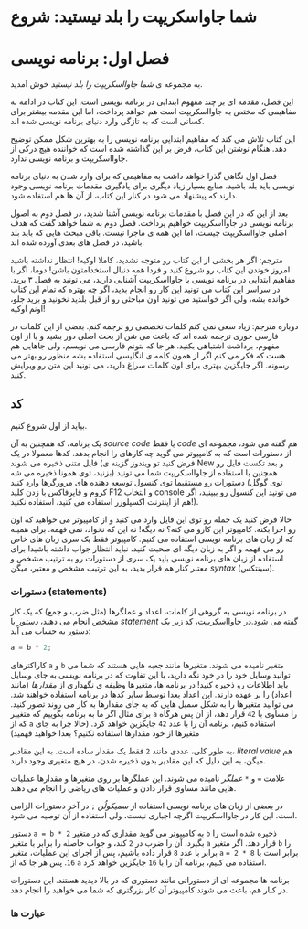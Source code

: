# شما جاواسکریپت را بلد نیستید: شروع
# فصل اول: برنامه نویسی

به مجموعه ی *شما جاوااسکریپت را بلد نیستید* خوش آمدید.

این فصل، مقدمه ای بر چند مفهوم ابتدایی در برنامه نویسی است. این کتاب در ادامه به مفاهیمی که مختص به جاوااسکریپت است هم خواهد پرداخت، اما این مقدمه بیشتر برای کسانی است که به تازگی وارد دنیای برنامه نویسی شده اند.

این کتاب تلاش می کند که مفاهیم ابتدایی برنامه نویسی را به بهترین شکل ممکن توضیح دهد. هنگام نوشتن این کتاب، فرض بر این گذاشته شده است که خواننده هیچ درکی از جاوااسکریپت و برنامه نویسی ندارد. 

فصل اول نگاهی گذرا خواهد داشت به مفاهیمی که برای وارد شدن به دنیای برنامه نویسی باید بلد باشید. منابع بسیار زیاد دیگری برای یادگیری مقدمات برنامه نویسی وجود دارند که پیشنهاد می شود در کنار این کتاب، از آن ها هم استفاده شود. 

بعد از این که در این فصل با مقدمات برنامه نویسی آشنا شدید، در فصل دوم به اصول برنامه نویسی در جاوااسکریپت خواهیم پرداخت. فصل دوم به شما خواهد گفت که هدف اصلی جاوااسکریپت چیست، اما این همه ی ماجرا نیست. باقی مبحث هایی که باید بلد باشید، در فصل های بعدی آورده شده اند.

مترجم: اگر هر بخشی از این کتاب رو متوجه نشدید، کاملا اوکیه! انتظار نداشته باشید امروز خوندن این کتاب رو شروع کنید و فردا همه دنبال استخدامتون باشن! دوما، اگر با مفاهیم ابتدایی در برنامه نویسی با جاوااسکریپت آشنایی دارید، می تونید به فصل ۳ برید. در سراسر این کتاب می تونید این کار رو انجام بدید، اگر چه بهتره که تمام این کتاب خوانده بشه، ولی اگر خواستید می تونید اون مباحثی رو از قبل بلدید نخونید و برید جلو، اونم اوکیه!

دوباره مترجم: زیاد سعی نمی کنم کلمات تخصصی رو ترجمه کنم. بعضی از این کلمات در فارسی جوری ترجمه شده اند که باعث می شن از بحث اصلی دور بشید و یا از اون مفهوم، برداشت اشتباهی بکنید. هر جا که بتونم فارسی می نویسم، ولی جاهایی هم هست که فکر می کنم اگر از همون کلمه ی انگلیسی استفاده بشه منظور رو بهتر می رسونه. اگر جایگزین بهتری برای اون کلمات سراغ دارید، می تونید این متن رو ویرایش کنید.
 

## کد

بیاید از اول شروع کنیم.

یک برنامه، که همچنین به آن *source code* یا فقط *code* هم گفته می شود، مجموعه ای از دستورات است که به کامپیوتر می گوید چه کارهای را انجام بدهد. کدها معمولا در یک فایل متنی ذخیره می شوند (فرض کنید تو ویندوز گزینه ی New و بعد تکست فایل رو بزنید، توی همونا ذخیره می شه) همچنین با استفاده از جاوااسکریپت شما می تونید دستورات رو مستقیما توی کنسول توسعه دهنده های مرورگرها وارد کنید (توی گوگل کروم و فایرفاکس با زدن کلید F12 و انتخاب console می تونید این کنسول رو ببینید، اگر هم از اینترنت اکسپلورر استفاده می کنید، استفاده نکنید!).

حالا فرض کنید یک جمله رو توی این فایل وارد می کنید و از کامپیوتر می خواهید که اون رو اجرا بکنه. کامپیوتر این کارو می کنه؟ نه دیگه! نه این که نخواد، نمی فهمه. برای همینه که از زبان های برنامه نویسی استفاده می کنیم. کامپیوتر فقط یک سری زبان های خاص رو می فهمه و اگر به زبان دیگه ای صحبت کنید، نباید انتظار جواب داشته باشید!
برای استفاده از زبان های برنامه نویسی باید یک سری از دستورات رو به ترتیب مشخص و معتبر کنار هم قرار بدید، به این ترتیب مشخص و معتبر، میگن *syntax* (سینتکس). 

### دستورات (statements)

در برنامه نویسی به گروهی از کلمات، اعداد و عملگرها (مثل ضرب و جمع) که یک کار مشخص انجام می دهند، *دستور* یا *statement* گفته می شود.در جاوااسکریپت، کد زیر یک دستور به حساب می آید:

```js
a = b * 2;
```

کاراکترهای `a` و `b` *متغیر* نامیده می شوند. متغیرها مانند جعبه هایی هستند که شما می توانید وسایل خود را در خود نگه دارید، با این تفاوت که در برنامه نویسی به جای وسایل باید اطلاعات رو ذخیره کنید! در برنامه ها، متغیرها وظیفه ی نگهداری از *مقدارها* (مانند اعداد) را بر عهده دارند. این اعداد بعدا توسط سایر کدها در برنامه استفاده خواهند شد. می توانید متغیرها را به شکل سمبل هایی که به جای مقدارها به کار می روند تصور کنید. برای مثال اگر ما به برنامه بگوییم که متغییر `a` را مساوی با `42` قرار دهد، از آن پس هرگاه که از `a` استفاده کنیم، برنامه آن را با عدد `42` جایگزین خواهد کرد.
(حالا چرا به جای متغیرها از خود مقدارها استفاده نکنیم؟ بعدا خواهید فهمید)

به طور کلی، عددی مانند `2` فقط یک مقدار ساده است. به این مقادیر، *literal value* هم میگن، به این دلیل که این مقادیر بدون ذخیره شدن، در هیچ متغیری وجود دارند.

علامت `=` و `*` *عملگر* نامیده می شوند. این عملگرها بر روی متغیرها و مقدارها عملیات هایی مانند مساوی قرار دادن و عملیات های ریاضی را انجام می دهند.

در بعضی از زبان های برنامه نویسی استفاده از *سمیکولُن* `;` در آخر دستورات الزامی است. این کار در جاوااسکریپت اگرچه اجباری نیست، ولی استفاده از آن توصیه می شود.

دستور `a = b * 2` به کامپیوتر می گوید مقداری که در متغیر `b` ذخیره شده است را بگیرد، آن را ضرب در `2` کند، و جواب حاصله را برابر با متغیر `a` قرار دهد. اگر متغیر `b` را برابر با عدد `8` قرار داده باشیم، پس از اجرای این عملیات، متغیر `a` برابر است با `8 * 2 = 16`. پس هر جا که از `a` استفاده می کنیم، برنامه آن را با `16` جایگزین خواهد کرد.

برنامه ها مجموعه ای از دستوراتی مانند دستوری که در بالا دیدید هستند. این دستورات در کنار هم، باعث می شوند کامپیوتر آن کار بزرگتری که شما می خواهید را انجام دهد.

### عبارت ها